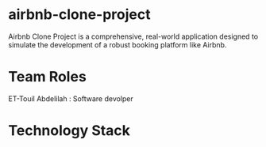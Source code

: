 # airbnb-clone-project
Airbnb Clone Project is a comprehensive, real-world application designed to simulate the development of a robust booking platform like Airbnb. 
# Team Roles
ET-Touil Abdelilah : Software devolper
# Technology Stack
